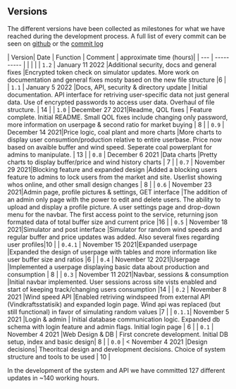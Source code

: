 ## Versions
The different versions have been collected as milestones for what we have reached during the development process. A full list of every commit can be seen on [github](https://github.com/JunkZ/M7011E-DynamicPage/commits/master) or the [commit log](gitlog.txt)

| Version| Date            | Function | Comment  | approximate time (hours)|
| ---    | ----------      |          |          |              |
| `1.2`  | January 11 2022 |Additional security, docs and general fixes          |Encrypted token check on simulator updates. More work on documentation and general fixes mosty based on the new file structure          |6              |
| `1.1`  | January 5 2022  |Docs, API, security & directory update       | Initial documentation. API interface for retriving user-specific data not just general data. Use of encrypted passwords to access user data. Overhaul of file structure.          | 14              |
| `1.0`  | December 27 2021|Readme, QOL fixes          | Feature complete. Initial README. Small QOL fixes include changing only password, more information on userpage & second ratio for market buying        | 8              |
| `0.9`  | December 14 2021|Price logic, coal plant and more charts         |More charts to display user consumtion/production relative to entire userbase. Price now based on avaible buffer and wind speed. Seperate coal powerplant for admins to manipulate.       | 13              |
| `0.8`  | December 6 2021 |Data charts          |Pretty charts to display buffer/price and wind history charts          |  7            | 
| `0.7`  | November 29 2021|Blocking feature and expanded design          |Added a blocking users feature to admins to lock users from the market and site. Userlist showing whos online, and other small design changes        | 8              |
| `0.6`  | November 23 2021|Admin page, profile pictures & settings, GET interface      |The addition of an admin only page with the power to edit and delete users. The ability to upload and display a profile picture. A user settings page and drop-down menu for the navbar. The first access point to the service, returning json formated data of total buffer size and current price          |16             |
| `0.5`  | November 18 2021|Simulator and post interface          |Simulator for random wind speeds and regular buffer and price updates was added. Also several fixes regarding user profiles|10              |
| `0.4.1`  | November 15 2021|Expanded userpage          |Expanded the design of userpage with tables and more information like user buffer size and ratios          |6              |
| `0.4`  | November 12 2021|Userpage          |Implemented a userpage displaying basic data about production and consumption          | 8             |
| `0.3`  | November 11 2021|Navbar, sessions & consumption          |Initial navbar implemented. User sessions across site vists enabled and start of keeping track/changing users consumption          |14              |
| `0.2`  | November 8 2021 |Wind speed API          |Enabled retriving windspeed from external API (Vindkraftsstatisik) and expanded login page. Wind api was replaced (but still functional) in favor of simulating random values        |7           |
| `0.1.1`| November 5 2021 |Login & admin   | Initial database communication logic. Expanded db schema with login feature and admin flags. Initial login page        | 6            |
| `0.1`  | November 4 2021 |Web Design & DB | First concrete development. Initial DB setup, index and basic design| 8            |
| `0.0`  | < November 4 2021  |Design decisions| Theoritcal design and development decisions. Choice of system structure and tools to be used | 10             |

In the development of the system and API we have committed 127 different updates in ~140 working hours.
